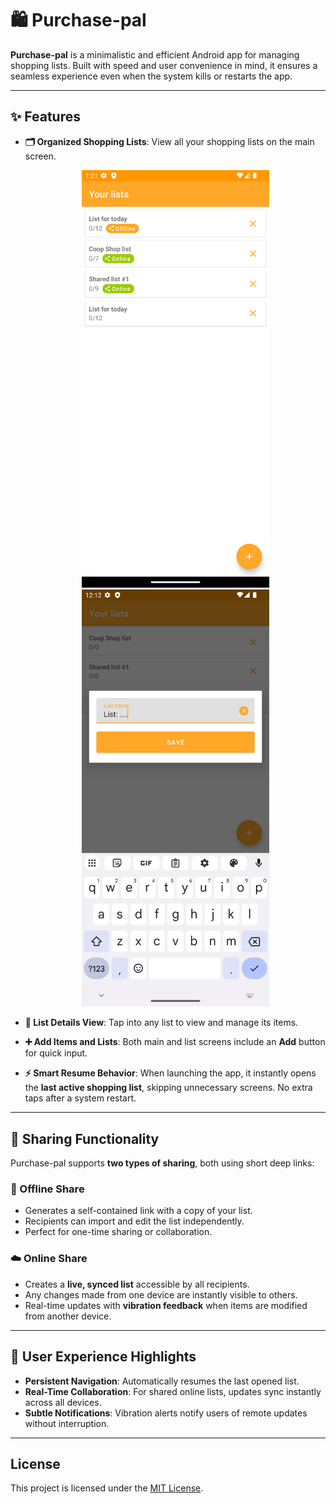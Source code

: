 # 🛍️ Purchase-pal

**Purchase-pal** is a minimalistic and efficient Android app for managing shopping lists. Built with speed and user
convenience in mind, it ensures a seamless experience even when the system kills or restarts the app.

---

## ✨ Features

* **🗂️ Organized Shopping Lists**:
  View all your shopping lists on the main screen.
  <div align="center">
    <img src="./demo/Offline_online_lists.png" alt="Offline & Online Lists" width="300" />
    <img src="./demo/add_list.png" alt="Add Shopping List" width="300" />
  </div>

* **📝 List Details View**:
  Tap into any list to view and manage its items.

* **➕ Add Items and Lists**:
  Both main and list screens include an **Add** button for quick input.

* **⚡ Smart Resume Behavior**:
  When launching the app, it instantly opens the **last active shopping list**, skipping unnecessary screens. No extra
  taps after a system restart.

---

## 🔗 Sharing Functionality

Purchase-pal supports **two types of sharing**, both using short deep links:

### 📎 Offline Share

* Generates a self-contained link with a copy of your list.
* Recipients can import and edit the list independently.
* Perfect for one-time sharing or collaboration.

### ☁️ Online Share

* Creates a **live, synced list** accessible by all recipients.
* Any changes made from one device are instantly visible to others.
* Real-time updates with **vibration feedback** when items are modified from another device.

---

## 📱 User Experience Highlights

* **Persistent Navigation**: Automatically resumes the last opened list.
* **Real-Time Collaboration**: For shared online lists, updates sync instantly across all devices.
* **Subtle Notifications**: Vibration alerts notify users of remote updates without interruption.

---

## License

This project is licensed under the [MIT License](./LICENSE).